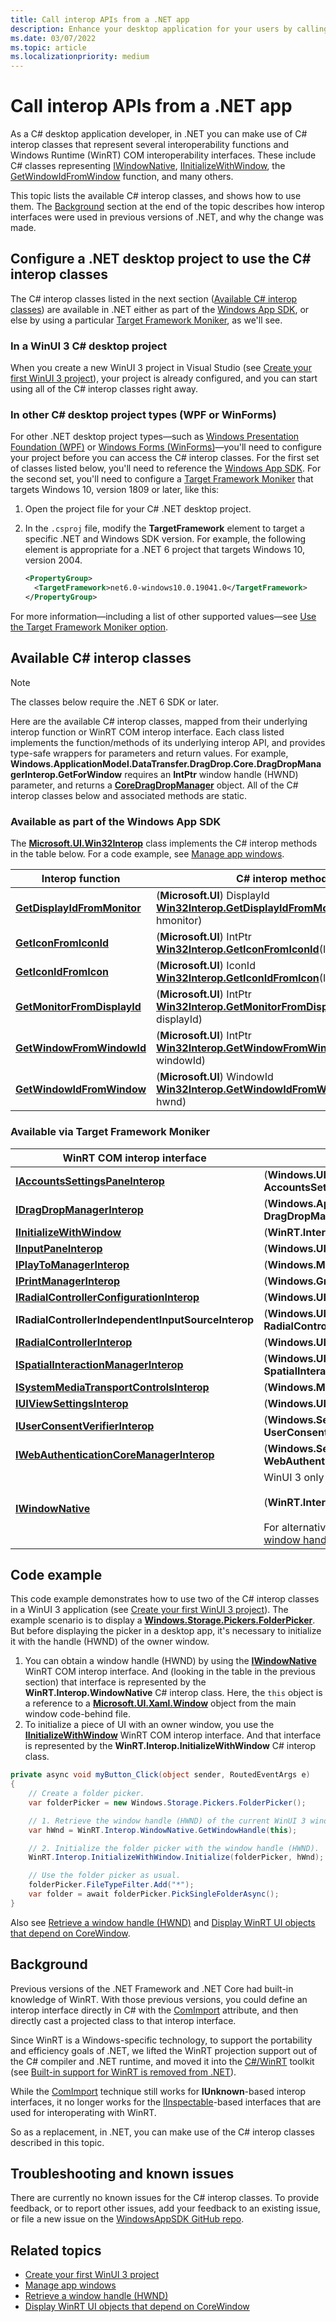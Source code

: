 ```yaml
---
title: Call interop APIs from a .NET app
description: Enhance your desktop application for your users by calling interop functions, and WinRT COM interop interfaces, projected into .NET.
ms.date: 03/07/2022
ms.topic: article
ms.localizationpriority: medium
---
```


# Call interop APIs from a .NET app

As a C# desktop application developer, in .NET you can make use of C# interop classes that represent several interoperability functions and Windows Runtime (WinRT) COM interoperability interfaces. These include C# classes representing [IWindowNative](/windows/windows-app-sdk/api/win32/microsoft.ui.xaml.window/nn-microsoft-ui-xaml-window-iwindownative), [IInitializeWithWindow](/windows/win32/api/shobjidl_core/nn-shobjidl_core-iinitializewithwindow), the [GetWindowIdFromWindow](/windows/windows-app-sdk/api/win32/microsoft.ui.interop/nf-microsoft-ui-interop-getwindowidfromwindow) function, and many others.

This topic lists the available C# interop classes, and shows how to use them. The [Background](#background) section at the end of the topic describes how interop interfaces were used in previous versions of .NET, and why the change was made.

## Configure a .NET desktop project to use the C# interop classes

The C# interop classes listed in the next section ([Available C# interop classes](#available-c-interop-classes)) are available in .NET either as part of the [Windows App SDK](/windows/apps/windows-app-sdk/), or else by using a particular [Target Framework Moniker](desktop-to-uwp-enhance.md#net-6-and-later-use-the-target-framework-moniker-option), as we'll see.

### In a WinUI 3 C# desktop project

When you create a new WinUI 3 project in Visual Studio (see [Create your first WinUI 3 project](/windows/apps/winui/winui3/create-your-first-winui3-app)), your project is already configured, and you can start using all of the C# interop classes right away.

### In other C# desktop project types (WPF or WinForms)

For other .NET desktop project types&mdash;such as [Windows Presentation Foundation (WPF)](/dotnet/desktop/wpf/) or [Windows Forms (WinForms)](/dotnet/desktop/winforms/)&mdash;you'll need to configure your project before you can access the C# interop classes. For the first set of classes listed below, you'll need to reference the [Windows App SDK](/windows/apps/windows-app-sdk/). For the second set, you'll need to configure a [Target Framework Moniker](desktop-to-uwp-enhance.md#net-6-and-later-use-the-target-framework-moniker-option) that targets Windows 10, version 1809 or later, like this:

1. Open the project file for your C# .NET desktop project.

2. In the `.csproj` file, modify the **TargetFramework** element to target a specific .NET and Windows SDK version. For example, the following element is appropriate for a .NET 6 project that targets Windows 10, version 2004.

    ```xml
    <PropertyGroup>
      <TargetFramework>net6.0-windows10.0.19041.0</TargetFramework>
    </PropertyGroup>
    ```

For more information&mdash;including a list of other supported values&mdash;see [Use the Target Framework Moniker option](desktop-to-uwp-enhance.md#net-6-and-later-use-the-target-framework-moniker-option).

## Available C# interop classes

> [!NOTE]
> The classes below require the .NET 6 SDK or later.

Here are the available C# interop classes, mapped from their underlying interop function or WinRT COM interop interface. Each class listed implements the function/methods of its underlying interop API, and provides type-safe wrappers for parameters and return values. For example, **Windows.ApplicationModel.DataTransfer.DragDrop.Core.DragDropManagerInterop.GetForWindow** requires an **IntPtr** window handle (HWND) parameter, and returns a [**CoreDragDropManager**](/uwp/api/windows.applicationmodel.datatransfer.dragdrop.core.coredragdropmanager) object. All of the C# interop classes below and associated methods are static.

### Available as part of the Windows App SDK

The [**Microsoft.UI.Win32Interop**](/windows/apps/api-reference/cs-interop-apis/microsoft.ui/microsoft.ui.win32interop) class implements the C# interop methods in the table below. For a code example, see [Manage app windows](/windows/apps/windows-app-sdk/windowing/windowing-overview#code-example).

|Interop function|C# interop method|
|-|-|
|[**GetDisplayIdFromMonitor**](/windows/windows-app-sdk/api/win32/microsoft.ui.interop/nf-microsoft-ui-interop-getdisplayidfrommonitor)|(**Microsoft.UI**) DisplayId [**Win32Interop.GetDisplayIdFromMonitor**](/windows/apps/api-reference/cs-interop-apis/microsoft.ui/microsoft.ui.win32interop.getdisplayidfrommonitor)(IntPtr hmonitor)|
|[**GetIconFromIconId**](/windows/windows-app-sdk/api/win32/microsoft.ui.interop/nf-microsoft-ui-interop-geticonfromiconid)|(**Microsoft.UI**) IntPtr [**Win32Interop.GetIconFromIconId**](/windows/apps/api-reference/cs-interop-apis/microsoft.ui/microsoft.ui.win32interop.geticonfromiconid)(IconId iconId)|
|[**GetIconIdFromIcon**](/windows/windows-app-sdk/api/win32/microsoft.ui.interop/nf-microsoft-ui-interop-geticonidfromicon)|(**Microsoft.UI**) IconId [**Win32Interop.GetIconIdFromIcon**](/windows/apps/api-reference/cs-interop-apis/microsoft.ui/microsoft.ui.win32interop.geticonidfromicon)(IntPtr hicon)|
|[**GetMonitorFromDisplayId**](/windows/windows-app-sdk/api/win32/microsoft.ui.interop/nf-microsoft-ui-interop-getmonitorfromdisplayid)|(**Microsoft.UI**) IntPtr [**Win32Interop.GetMonitorFromDisplayId**](/windows/apps/api-reference/cs-interop-apis/microsoft.ui/microsoft.ui.win32interop.getmonitorfromdisplayid)(DisplayId displayId)|
|[**GetWindowFromWindowId**](/windows/windows-app-sdk/api/win32/microsoft.ui.interop/nf-microsoft-ui-interop-getwindowfromwindowid)|(**Microsoft.UI**) IntPtr [**Win32Interop.GetWindowFromWindowId**](/windows/apps/api-reference/cs-interop-apis/microsoft.ui/microsoft.ui.win32interop.getwindowfromwindowid)(WindowId windowId)|
|[**GetWindowIdFromWindow**](/windows/windows-app-sdk/api/win32/microsoft.ui.interop/nf-microsoft-ui-interop-getwindowidfromwindow)|(**Microsoft.UI**) WindowId [**Win32Interop.GetWindowIdFromWindow**](/windows/apps/api-reference/cs-interop-apis/microsoft.ui/microsoft.ui.win32interop.getwindowidfromwindow)(IntPtr hwnd)|

### Available via Target Framework Moniker

|WinRT COM interop interface|C# interop class|
|-|-|
|[**IAccountsSettingsPaneInterop**](/windows/win32/api/accountssettingspaneinterop/nn-accountssettingspaneinterop-iaccountssettingspaneinterop)|(**Windows.UI.ApplicationSettings**) **AccountsSettingsPaneInterop**|
|[**IDragDropManagerInterop**](/windows/win32/api/dragdropinterop/nn-dragdropinterop-idragdropmanagerinterop)|(**Windows.ApplicationModel.DataTransfer.DragDrop.Core**) **DragDropManagerInterop**|
|[**IInitializeWithWindow**](/windows/win32/api/shobjidl_core/nn-shobjidl_core-iinitializewithwindow)|(**WinRT.Interop**) **InitializeWithWindow**|
|[**IInputPaneInterop**](/windows/win32/api/inputpaneinterop/nn-inputpaneinterop-iinputpaneinterop)|(**Windows.UI.ViewManagement**) **InputPaneInterop**|
|[**IPlayToManagerInterop**](/windows/win32/api/playtomanagerinterop/nn-playtomanagerinterop-iplaytomanagerinterop)|(**Windows.Media.PlayTo**) **PlayToManagerInterop**|
|[**IPrintManagerInterop**](/windows/win32/api/printmanagerinterop/nn-printmanagerinterop-iprintmanagerinterop)|(**Windows.Graphics.Printing**) **PrintManagerInterop**|
|[**IRadialControllerConfigurationInterop**](/windows/win32/api/radialcontrollerinterop/nn-radialcontrollerinterop-iradialcontrollerconfigurationinterop)|(**Windows.UI.Input**) **RadialControllerConfigurationInterop**|
|**IRadialControllerIndependentInputSourceInterop**|(**Windows.UI.Input.Core**) **RadialControllerIndependentInputSourceInterop**|
|[**IRadialControllerInterop**](/windows/win32/api/radialcontrollerinterop/nn-radialcontrollerinterop-iradialcontrollerinterop)|(**Windows.UI.Input**) **RadialControllerInterop**|
|[**ISpatialInteractionManagerInterop**](/windows/win32/api/spatialinteractionmanagerinterop/nn-spatialinteractionmanagerinterop-ispatialinteractionmanagerinterop)|(**Windows.UI.Input.Spatial**) **SpatialInteractionManagerInterop**|
|[**ISystemMediaTransportControlsInterop**](/windows/win32/api/systemmediatransportcontrolsinterop/nn-systemmediatransportcontrolsinterop-isystemmediatransportcontrolsinterop)|(**Windows.Media**) **SystemMediaTransportControlsInterop**|
|[**IUIViewSettingsInterop**](/windows/win32/api/uiviewsettingsinterop/nn-uiviewsettingsinterop-iuiviewsettingsinterop)|(**Windows.UI.ViewManagement**) **UIViewSettingsInterop**|
|[**IUserConsentVerifierInterop**](/windows/win32/api/userconsentverifierinterop/nn-userconsentverifierinterop-iuserconsentverifierinterop)|(**Windows.Security.Credentials.UI**) **UserConsentVerifierInterop**|
|[**IWebAuthenticationCoreManagerInterop**](/windows/win32/api/webauthenticationcoremanagerinterop/nn-webauthenticationcoremanagerinterop-iwebauthenticationcoremanagerinterop)|(**Windows.Security.Authentication.Web.Core**) **WebAuthenticationCoreManagerInterop**|
|[**IWindowNative**](/windows/windows-app-sdk/api/win32/microsoft.ui.xaml.window/nn-microsoft-ui-xaml-window-iwindownative)|WinUI 3 only<br/><br/>(**WinRT.Interop**) **WindowNative**<br/><br/>For alternatives for WPF and WinForms, see [Retrieve a window handle (HWND)](/windows/apps/develop/ui-input/retrieve-hwnd).|

## Code example

This code example demonstrates how to use two of the C# interop classes in a WinUI 3 application (see [Create your first WinUI 3 project](/windows/apps/winui/winui3/create-your-first-winui3-app)). The example scenario is to display a [**Windows.Storage.Pickers.FolderPicker**](/uwp/api/windows.storage.pickers.folderpicker). But before displaying the picker in a desktop app, it's necessary to initialize it with the handle (HWND) of the owner window.

1. You can obtain a window handle (HWND) by using the [**IWindowNative**](/windows/windows-app-sdk/api/win32/microsoft.ui.xaml.window/nn-microsoft-ui-xaml-window-iwindownative) WinRT COM interop interface. And (looking in the table in the previous section) that interface is represented by the **WinRT.Interop.WindowNative** C# interop class. Here, the `this` object is a reference to a [**Microsoft.UI.Xaml.Window**](/windows/windows-app-sdk/api/winrt/microsoft.ui.xaml.window) object from the main window code-behind file.
2. To initialize a piece of UI with an owner window, you use the [**IInitializeWithWindow**](/windows/win32/api/shobjidl_core/nn-shobjidl_core-iinitializewithwindow) WinRT COM interop interface. And that interface is represented by the **WinRT.Interop.InitializeWithWindow** C# interop class.

```csharp
private async void myButton_Click(object sender, RoutedEventArgs e)
{
    // Create a folder picker.
    var folderPicker = new Windows.Storage.Pickers.FolderPicker();

    // 1. Retrieve the window handle (HWND) of the current WinUI 3 window.
    var hWnd = WinRT.Interop.WindowNative.GetWindowHandle(this);

    // 2. Initialize the folder picker with the window handle (HWND).
    WinRT.Interop.InitializeWithWindow.Initialize(folderPicker, hWnd);

    // Use the folder picker as usual.
    folderPicker.FileTypeFilter.Add("*");
    var folder = await folderPicker.PickSingleFolderAsync();
}
```

Also see [Retrieve a window handle (HWND)](/windows/apps/develop/ui-input/retrieve-hwnd) and [Display WinRT UI objects that depend on CoreWindow](/windows/apps/develop/ui-input/display-ui-objects).

## Background

Previous versions of the .NET Framework and .NET Core had built-in knowledge of WinRT. With those previous versions, you could define an interop interface directly in C# with the [ComImport](/dotnet/api/system.runtime.interopservices.comimportattribute) attribute, and then directly cast a projected class to that interop interface.

Since WinRT is a Windows-specific technology, to support the portability and efficiency goals of .NET, we lifted the WinRT projection support out of the C# compiler and .NET runtime, and moved it into the [C#/WinRT](/windows/uwp/csharp-winrt/) toolkit (see [Built-in support for WinRT is removed from .NET](/dotnet/core/compatibility/interop/5.0/built-in-support-for-winrt-removed)).

While the [ComImport](/dotnet/api/system.runtime.interopservices.comimportattribute) technique still works for **IUnknown**-based interop interfaces, it no longer works for the [IInspectable](/windows/win32/api/inspectable/nn-inspectable-iinspectable)-based interfaces that are used for interoperating with WinRT.

So as a replacement, in .NET, you can make use of the C# interop classes described in this topic.

## Troubleshooting and known issues

There are currently no known issues for the C# interop classes. To provide feedback, or to report other issues, add your feedback to an existing issue, or file a new issue on the [WindowsAppSDK GitHub repo](https://github.com/microsoft/WindowsAppSDK/issues/new/choose).

## Related topics

* [Create your first WinUI 3 project](/windows/apps/winui/winui3/create-your-first-winui3-app)
* [Manage app windows](/windows/apps/windows-app-sdk/windowing/windowing-overview)
* [Retrieve a window handle (HWND)](/windows/apps/develop/ui-input/retrieve-hwnd)
* [Display WinRT UI objects that depend on CoreWindow](/windows/apps/develop/ui-input/display-ui-objects)
